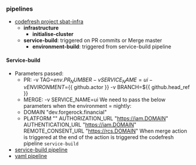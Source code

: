 ### pipelines
- [codefresh project sbat-infra](https://g.codefresh.io/projects/ForgeCloud~2Fsbat-infra/edit/pipelines/?projectId=6026619964db840ccbb14863)
  - **infrastructure**
    - **initialise-cluster**
  - **service-build**: triggered on PR commits or Merge master
    - **environment-build**: triggered from service-build pipeline

#### Service-build
- Parameters passed:
  - PR: -v TAG=${{ env.PR_NUMBER }} -v SERVICE_NAME=ui -v ENVIRONMENT=${{ github.actor }} -v BRANCH=${{ github.head_ref }}
  - MERGE: -v SERVICE_NAME=ui
We need to pass the below parameters when the environment = nightly:
  - DOMAIN "dev.forgerock.financial"
  - PLATFORM ""
    AUTHORIZATION_URL "https://iam.DOMAIN"
    AUTHENTICATION_URL "https://iam.DOMAIN"
    REMOTE_CONSENT_URL "https://rcs.DOMAIN"
When merge action is triggered at the end of the action is triggered the codefresh pipeline `service-build` 
- [service-build pipeline](https://g.codefresh.io/pipelines/edit/workflow?id=6144a0a5823f660c13495a63&pipeline=service-build&projects=ForgeCloud%2Fsbat-infra&projectId=6026619964db840ccbb14863&rightbar=steps&context=github-bot)
- [yaml pipeline](https://github.com/ForgeCloud/sbat-infra/blob/master/pipeline/template/service.yml)
